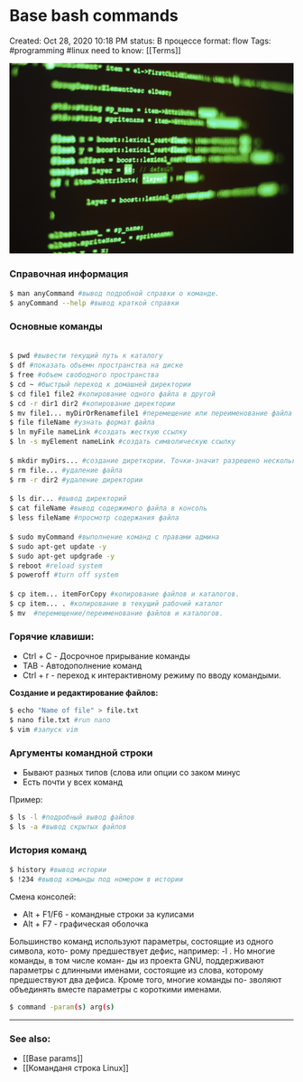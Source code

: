 # Base bash commands

Created: Oct 28, 2020 10:18 PM
status: В процессе
format: flow
Tags: #programming  #linux
need to know: [[Terms]]

![Important%20commands%204a2eb77416874840aa293c25d29f377a/Untitled.png](Images/Programming/Important%20commands%204a2eb77416874840aa293c25d29f377a/Untitled.png)

### Справочная информация
```bash
$ man anyCommand #вывод подробной справки о команде.
$ anyCommand --help #вывод краткой справки
```

### Основные команды
```bash

$ pwd #вывести текущий путь к каталогу
$ df #показать обьемн пространства на диске
$ free #объем свободного пространства
$ cd ~ #быстрый переход к домашней директории
$ cd file1 file2 #копирование одного файла в другой
$ cd -r dir1 dir2 #копирование директории
$ mv file1... myDirOrRenamefile1 #перемещение или переименование файла
$ file fileName #узнать формат файла
$ ln myFile nameLink #создать жесткую ссылку
$ ln -s myElement nameLink #создать символическую ссылку

$ mkdir myDirs... #создание диреткории. Точки-значит разрешено несколько аргументов
$ rm file... #удаление файла
$ rm -r dir2 #удаление директории

$ ls dir... #вывод директорий
$ cat fileName #вывод содержимого файла в консоль
$ less fileName #просмотр содержания файла

$ sudo myCommand #выполнение команд с правами админа
$ sudo apt-get update -y 
$ sudo apt-get updgrade -y
$ reboot #reload system
$ poweroff #turn off system

$ cp item... itemForCopy #копирование файлов и каталогов.
$ cp item... . #копирование в текущий рабочий каталог
$ mv  #перемещение/переименование файлов и каталогов.
```

### Горячие клавиши:
- Ctrl + C - Досрочное прирывание команды
- TAB - Автодополнение команд
- Ctrl + r - переход к интерактивному режиму по вводу командыми.

**Создание и редактирование файлов:**

```bash
$ echo "Name of file" > file.txt
$ nano file.txt #run nano
$ vim #запуск vim
```

### Аргументы командной строки
- Бывают разных типов (слова или опции со заком минус
- Есть почти у всех команд

Пример: 

```bash
$ ls -l #подробный вывод файлов
$ ls -a #вывод скрытых файлов

```

### История команд

```bash
$ history #вывод истории
$ !234 #вывод комынды под номером в истории
```

Смена консолей:

- Alt + F1/F6 - командные строки за кулисами
- Alt + F7 - графическая оболочка

Большинство команд используют параметры, состоящие из одного символа, кото-
рому предшествует дефис, например: -l . Но многие команды, в том числе коман-
ды из проекта GNU, поддерживают параметры с длинными именами, состоящие
из слова, которому предшествуют два дефиса. Кроме того, многие команды по-
зволяют объединять вместе параметры с короткими именами.

```bash
$ command -param(s) arg(s)
```

---
### See also:
- [[Base params]]
- [[Команданя строка Linux]]